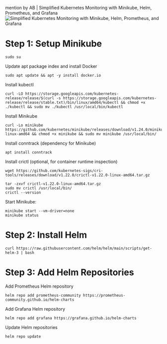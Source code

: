 mention by AB | Simplified Kubernetes Monitoring with Minikube, Helm, Prometheus, and Grafana
![Simplified Kubernetes Monitoring with Minikube, Helm, Prometheus, and Grafana](https://media.licdn.com/dms/image/D4D12AQFAWnVwEVNGsw/article-cover_image-shrink_720_1280/0/1718920229402?e=1724284800&v=beta&t=0_l7rynPQIvGNJIzBlmZwejdDDt3B7m33mwDcdT_egU)

# Step 1: Setup Minikube
```
sudo su
```
Update apt package index and install Docker
```
sudo apt update && apt -y install docker.io
```
Install kubectl
```
curl -LO https://storage.googleapis.com/kubernetes-release/release/$(curl -s https://storage.googleapis.com/kubernetes-release/release/stable.txt)/bin/linux/amd64/kubectl && chmod +x ./kubectl && sudo mv ./kubectl /usr/local/bin/kubectl
```
Install Minikube
```
curl -Lo minikube https://github.com/kubernetes/minikube/releases/download/v1.24.0/minikube-linux-amd64 && chmod +x minikube && sudo mv minikube /usr/local/bin/
```
Install conntrack (dependency for Minikube)
```
apt install conntrack
```
Install crictl (optional, for container runtime inspection)
```
wget https://github.com/kubernetes-sigs/cri-tools/releases/download/v1.22.0/crictl-v1.22.0-linux-amd64.tar.gz
```
```
tar -zxvf crictl-v1.22.0-linux-amd64.tar.gz
sudo mv crictl /usr/local/bin/
crictl --version
```
Start Minikube:
```
minikube start --vm-driver=none
minikube status
```

# Step 2: Install Helm
```
curl https://raw.githubusercontent.com/helm/helm/main/scripts/get-helm-3 | bash
```
# Step 3: Add Helm Repositories
Add Prometheus Helm repository
```
helm repo add prometheus-community https://prometheus-community.github.io/helm-charts
```
Add Grafana Helm repository
```
helm repo add grafana https://grafana.github.io/helm-charts
```
Update Helm repositories
```
helm repo update
```



































































